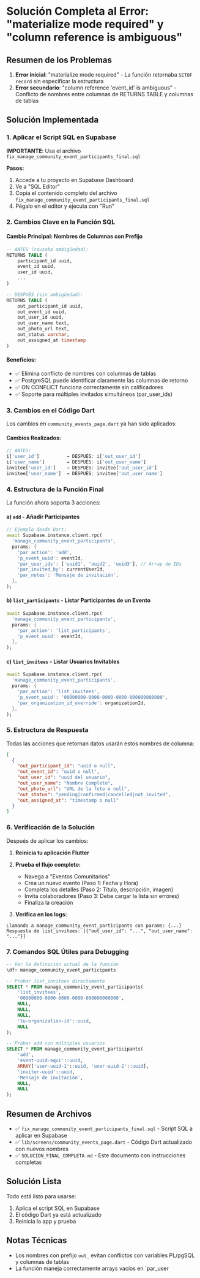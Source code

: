 # Solución Completa al Error: "materialize mode required" y "column reference is ambiguous"

## Resumen de los Problemas

1. **Error inicial**: "materialize mode required" - La función retornaba `SETOF record` sin especificar la estructura
2. **Error secundario**: "column reference 'event_id' is ambiguous" - Conflicto de nombres entre columnas de RETURNS TABLE y columnas de tablas

## Solución Implementada

### 1. Aplicar el Script SQL en Supabase

**IMPORTANTE**: Usa el archivo `fix_manage_community_event_participants_final.sql`

**Pasos:**
1. Accede a tu proyecto en Supabase Dashboard
2. Ve a "SQL Editor"
3. Copia el contenido completo del archivo `fix_manage_community_event_participants_final.sql`
4. Pégalo en el editor y ejecuta con "Run"

### 2. Cambios Clave en la Función SQL

#### Cambio Principal: Nombres de Columnas con Prefijo
```sql
-- ANTES (causaba ambigüedad):
RETURNS TABLE (
    participant_id uuid,
    event_id uuid,
    user_id uuid,
    ...
)

-- DESPUÉS (sin ambigüedad):
RETURNS TABLE (
    out_participant_id uuid,
    out_event_id uuid,
    out_user_id uuid,
    out_user_name text,
    out_photo_url text,
    out_status varchar,
    out_assigned_at timestamp
)
```

#### Beneficios:
- ✅ Elimina conflicto de nombres con columnas de tablas
- ✅ PostgreSQL puede identificar claramente las columnas de retorno
- ✅ ON CONFLICT funciona correctamente sin calificadores
- ✅ Soporte para múltiples invitados simultáneos (par_user_ids)

### 3. Cambios en el Código Dart

Los cambios en `community_events_page.dart` ya han sido aplicados:

#### Cambios Realizados:
```dart
// ANTES:
i['user_id']          → DESPUÉS: i['out_user_id']
i['user_name']        → DESPUÉS: i['out_user_name']
invitee['user_id']    → DESPUÉS: invitee['out_user_id']
invitee['user_name']  → DESPUÉS: invitee['out_user_name']
```

### 4. Estructura de la Función Final

La función ahora soporta 3 acciones:

#### a) `add` - Añadir Participantes
```dart
// Ejemplo desde Dart:
await Supabase.instance.client.rpc(
  'manage_community_event_participants',
  params: {
    'par_action': 'add',
    'p_event_uuid': eventId,
    'par_user_ids': ['uuid1', 'uuid2', 'uuid3'], // Array de IDs
    'par_invited_by': currentUserId,
    'par_notes': 'Mensaje de invitación',
  },
);
```

#### b) `list_participants` - Listar Participantes de un Evento
```dart
await Supabase.instance.client.rpc(
  'manage_community_event_participants',
  params: {
    'par_action': 'list_participants',
    'p_event_uuid': eventId,
  },
);
```

#### c) `list_invitees` - Listar Usuarios Invitables
```dart
await Supabase.instance.client.rpc(
  'manage_community_event_participants',
  params: {
    'par_action': 'list_invitees',
    'p_event_uuid': '00000000-0000-0000-0000-000000000000',
    'par_organization_id_override': organizationId,
  },
);
```

### 5. Estructura de Respuesta

Todas las acciones que retornan datos usarán estos nombres de columna:

```json
[
  {
    "out_participant_id": "uuid o null",
    "out_event_id": "uuid o null",
    "out_user_id": "uuid del usuario",
    "out_user_name": "Nombre Completo",
    "out_photo_url": "URL de la foto o null",
    "out_status": "pending|confirmed|cancelled|not_invited",
    "out_assigned_at": "timestamp o null"
  }
]
```

### 6. Verificación de la Solución

Después de aplicar los cambios:

1. **Reinicia tu aplicación Flutter**
2. **Prueba el flujo completo:**
   - Navega a "Eventos Comunitarios"
   - Crea un nuevo evento (Paso 1: Fecha y Hora)
   - Completa los detalles (Paso 2: Título, descripción, imagen)
   - Invita colaboradores (Paso 3: Debe cargar la lista sin errores)
   - Finaliza la creación

3. **Verifica en los logs:**
```
Llamando a manage_community_event_participants con params: {...}
Respuesta de list_invitees: [{"out_user_id": "...", "out_user_name": "..."}]
```

### 7. Comandos SQL Útiles para Debugging

```sql
-- Ver la definición actual de la función
\df+ manage_community_event_participants

-- Probar list_invitees directamente
SELECT * FROM manage_community_event_participants(
    'list_invitees',
    '00000000-0000-0000-0000-000000000000',
    NULL,
    NULL,
    NULL,
    'tu-organization-id'::uuid,
    NULL
);

-- Probar add con múltiples usuarios
SELECT * FROM manage_community_event_participants(
    'add',
    'event-uuid-aqui'::uuid,
    ARRAY['user-uuid-1'::uuid, 'user-uuid-2'::uuid],
    'inviter-uuid'::uuid,
    'Mensaje de invitación',
    NULL,
    NULL
);
```

## Resumen de Archivos

- ✅ `fix_manage_community_event_participants_final.sql` - Script SQL a aplicar en Supabase
- ✅ `lib/screens/community_events_page.dart` - Código Dart actualizado con nuevos nombres
- ✅ `SOLUCION_FINAL_COMPLETA.md` - Este documento con instrucciones completas

## Solución Lista

Todo está listo para usarse:
1. Aplica el script SQL en Supabase
2. El código Dart ya está actualizado
3. Reinicia la app y prueba

## Notas Técnicas

- Los nombres con prefijo `out_` evitan conflictos con variables PL/pgSQL y columnas de tablas
- La función maneja correctamente arrays vacíos en `par_user
